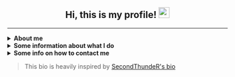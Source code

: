 ## <center> Hi, this is my profile! <img src="https://raw.githubusercontent.com/extremecodetv/extremecodetv/master/wave.gif" width="25px"> </center> 

------

<details><summary><strong>About me</strong></summary><p>
  
- 🙋‍♂️ My name is Alexander (Александр)
- 🏠 I'm currently living in **Nefteyugansk, Russia**
- 🗣 My main language is Russian, but in most cases, I'm trying to use **English**
- 💕 I am very passionate about photography and public transportation, combining this **with enjoyable music** and **interesting projects**
- 👨‍🎓 Got the **Github Student Developer Pack** on **Mar 11, 2022**
  
</p></details>

<details><summary><strong>Some information about what I do</strong></summary><p>
- 📚 I'm currently learning:
  - **Game development**
    - **Unreal Engine 5**
    - **Blender**
  - **PHP**
- 🏆 I've currently finished learning:
   - **[Basics] Java/SQL/Python/PHP**
- 🌱 I want to learn in future:
  - **JavaScript**
  - **JavaScript Things:**
    - **TypeScript**
</p></details>

<details><summary><strong>Some info on how to contact me</strong></summary><p>

- 🌍 Here are several sites where you can follow me:
  - **[VK](https://vk.com/alexonka)**
  <!-- - **[Twitter](https://twitter.com/)**
  - **[Instagram](https://instagram.com/)** -->
  - **[Last.fm](https://last.fm/user/AJIEXCoffee)**
  <!-- - **[Code::Stats](https://codestats.net/users/)** -->
  - **[Shikimori]([https://shikimori.one/SecondThundeR](https://shikimori.me/Fustie))**
  - **[Discord](https://discord.com/users/270094292205305857)**

- 📫 The best way you can reach me:
  - ✈ **[Telegram](https://t.me/fluidrl)** <!-- or via 📧 **Email** - [REDACTED] I'm sure one day I'll open my own mail. -->
  - 🕖 My active time: **12 A.M. - 10 P.M.** *(UTC+5)*

</p></details>

> This bio is heavily inspired by [SecondThundeR's bio](https://raw.githubusercontent.com/SecondThundeR/)
